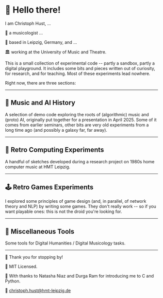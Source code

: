 # 👋 Hello there!

I am Christoph Hust, ...

🎵 a musicologist ...

📍 based in Leipzig, Germany, and ...

🏛️ working at the University of Music and Theatre.

This is a small collection of experimental code -- partly a sandbox, partly a digital playground. It includes some bits and pieces written out of curiosity, for research, and for teaching. Most of these experiments lead nowhere.

Right now, there are three sections:

---

## 🎼 Music and AI History

A selection of demo code exploring the roots of (algorithmic) music and (proto) AI, originally put together for a presentation in April 2025. Some of it comes from earlier seminars, other bits are very old experiments from a long time ago (and possibly a galaxy far, far away).

---

## 💾 Retro Computing Experiments

A handful of sketches developed during a research project on 1980s home computer music at HMT Leipzig.

---

## 🕹️ Retro Games Experiments

I explored some principles of game design (and, in parallel, of network theory and NLP) by writing some games. They don't really work -- so if you want playable ones: this is not the droid you're looking for.

---

## 🔧 Miscellaneous Tools

Some tools for Digital Humanities / Digital Musicology tasks.

---

🙂 Thank you for stopping by!

📄 MIT Licensed.

🧡 With thanks to Natasha Niaz and Durga Ram for introducing me to C and Python.

📧 christoph.hust@hmt-leipzig.de